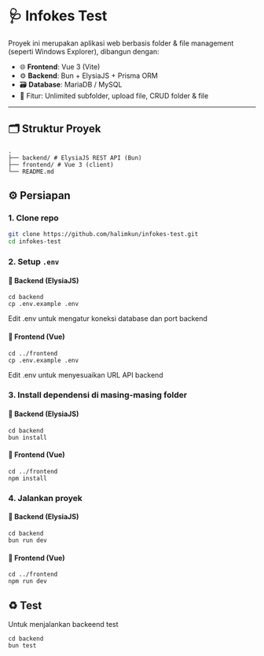 # 🩺 Infokes Test

Proyek ini merupakan aplikasi web berbasis folder & file management (seperti Windows Explorer), dibangun dengan:

- 🌐 **Frontend**: Vue 3 (Vite)
- ⚙️ **Backend**: Bun + ElysiaJS + Prisma ORM
- 🗃️ **Database**: MariaDB / MySQL
- 📂 Fitur: Unlimited subfolder, upload file, CRUD folder & file

---

## 🗂️ Struktur Proyek
```
.
├── backend/ # ElysiaJS REST API (Bun)
├── frontend/ # Vue 3 (client)
└── README.md
```

## ⚙️ Persiapan

### 1. Clone repo

```bash
git clone https://github.com/halimkun/infokes-test.git
cd infokes-test
```

### 2. Setup `.env`
#### 🔧 Backend (ElysiaJS)
```
cd backend
cp .env.example .env
```
Edit .env untuk mengatur koneksi database dan port backend
#### 🎨 Frontend (Vue)
```
cd ../frontend
cp .env.example .env
```
Edit .env untuk menyesuaikan URL API backend

### 3. Install dependensi di masing-masing folder
#### 🔧 Backend (ElysiaJS)
```
cd backend
bun install
```
#### 🎨 Frontend (Vue)
```
cd ../frontend
npm install
```

### 4. Jalankan proyek
#### 🔧 Backend (ElysiaJS)
```
cd backend
bun run dev
```
#### 🎨 Frontend (Vue)
```
cd ../frontend
npm run dev
```

## ♻️ Test
Untuk menjalankan backeend test
```
cd backend
bun test
```
